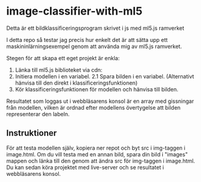 # image-classifier-with-ml5
Detta är ett bildklassificeringsprogram skrivet i js med ml5.js ramverket

I detta repo så testar jag precis hur enkelt det är att sätta upp ett maskininlärningsexempel genom att använda mig av ml5.js ramverket.

Stegen för att skapa ett eget projekt är enkla:
1. Länka till ml5.js biblioteket via cdn:
2. Initiera modellen i en variabel.
2.1 Spara bilden i en variabel. (Alternativt hänvisa till den direkt i klassificeringsfunktionen)
3. Kör klassificeringsfunktionen för modellen och hänvisa till bilden.

Resultatet som loggas ut i webbläsarens konsol är en array med gissningar från modellen, vilken är ordnad efter modellens övertygelse att bilden representerar den labeln.

## Instruktioner

För att testa modellen själv, kopiera ner repot och byt src i img-taggen i image.html. 
Om du vill testa med en annan bild, spara din bild i "images" mappen och länka till den genom att ändra src för img-taggen i image.html.
Du kan sedan köra projektet med live-server och se resultatet i webbläsarens konsol.
